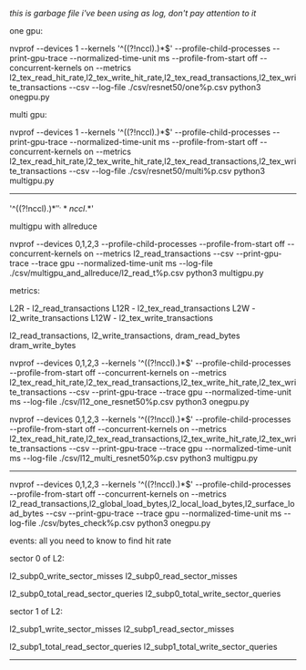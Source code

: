 *this is garbage file i've been using as log, don't pay attention to it*


one gpu:

nvprof --devices 1 --kernels '^((?!nccl).)*$' --profile-child-processes --print-gpu-trace --normalized-time-unit ms --profile-from-start off --concurrent-kernels on --metrics l2_tex_read_hit_rate,l2_tex_write_hit_rate,l2_tex_read_transactions,l2_tex_write_transactions --csv --log-file ./csv/resnet50/one%p.csv python3 onegpu.py

multi gpu:

nvprof --devices 1 --kernels '^((?!nccl).)*$' --profile-child-processes --print-gpu-trace --normalized-time-unit ms --profile-from-start off --concurrent-kernels on --metrics l2_tex_read_hit_rate,l2_tex_write_hit_rate,l2_tex_read_transactions,l2_tex_write_transactions --csv --log-file ./csv/resnet50/multi%p.csv python3 multigpu.py

________________________________________________


'^((?!nccl).)*$'
'^.*nccl.*$'


multigpu with allreduce


nvprof --devices 0,1,2,3 --profile-child-processes --profile-from-start off --concurrent-kernels on --metrics l2_read_transactions --csv --print-gpu-trace --trace gpu --normalized-time-unit ms --log-file ./csv/multigpu_and_allreduce/l2_read_t%p.csv python3 multigpu.py



metrics:

L2R - l2_read_transactions
L12R - l2_tex_read_transactions
L2W - l2_write_transactions
L12W - l2_tex_write_transactions

l2_read_transactions,
l2_write_transactions,
dram_read_bytes
dram_write_bytes


nvprof --devices 0,1,2,3 --kernels '^((?!nccl).)*$' --profile-child-processes --profile-from-start off --concurrent-kernels on --metrics l2_tex_read_hit_rate,l2_tex_read_transactions,l2_tex_write_hit_rate,l2_tex_write_transactions --csv --print-gpu-trace --trace gpu --normalized-time-unit ms --log-file ./csv/l12_one_resnet50%p.csv python3 onegpu.py


nvprof --devices 0,1,2,3 --kernels '^((?!nccl).)*$' --profile-child-processes --profile-from-start off --concurrent-kernels on --metrics l2_tex_read_hit_rate,l2_tex_read_transactions,l2_tex_write_hit_rate,l2_tex_write_transactions --csv --print-gpu-trace --trace gpu --normalized-time-unit ms --log-file ./csv/l12_multi_resnet50%p.csv python3 multigpu.py

______

nvprof --devices 0,1,2,3 --kernels '^((?!nccl).)*$' --profile-child-processes --profile-from-start off --concurrent-kernels on --metrics l2_read_transactions,l2_global_load_bytes,l2_local_load_bytes,l2_surface_load_bytes --csv --print-gpu-trace --trace gpu --normalized-time-unit ms --log-file ./csv/bytes_check%p.csv python3 onegpu.py


events: all you need to know to find hit rate

sector 0 of L2:

l2_subp0_write_sector_misses
l2_subp0_read_sector_misses

l2_subp0_total_read_sector_queries
l2_subp0_total_write_sector_queries

sector 1 of L2:

l2_subp1_write_sector_misses
l2_subp1_read_sector_misses

l2_subp1_total_read_sector_queries
l2_subp1_total_write_sector_queries


_________
